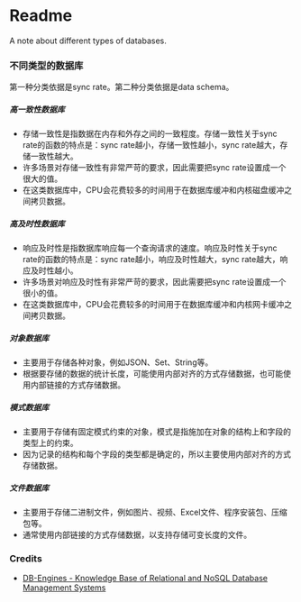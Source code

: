 # Readme
A note about different types of databases.

### 不同类型的数据库

第一种分类依据是sync rate。第二种分类依据是data schema。

##### 高一致性数据库
- 存储一致性是指数据在内存和外存之间的一致程度。存储一致性关于sync rate的函数的特点是：sync rate越小，存储一致性越小，sync rate越大，存储一致性越大。
- 许多场景对存储一致性有非常严苛的要求，因此需要把sync rate设置成一个很大的值。
- 在这类数据库中，CPU会花费较多的时间用于在数据库缓冲和内核磁盘缓冲之间拷贝数据。

##### 高及时性数据库
- 响应及时性是指数据库响应每一个查询请求的速度。响应及时性关于sync rate的函数的特点是：sync rate越小，响应及时性越大，sync rate越大，响应及时性越小。
- 许多场景对响应及时性有非常严苛的要求，因此需要把sync rate设置成一个很小的值。
- 在这类数据库中，CPU会花费较多的时间用于在数据库缓冲和内核网卡缓冲之间拷贝数据。

##### 对象数据库
- 主要用于存储各种对象，例如JSON、Set、String等。
- 根据要存储的数据的统计长度，可能使用内部对齐的方式存储数据，也可能使用内部链接的方式存储数据。

##### 模式数据库
- 主要用于存储有固定模式约束的对象，模式是指施加在对象的结构上和字段的类型上的约束。
- 因为记录的结构和每个字段的类型都是确定的，所以主要使用内部对齐的方式存储数据。

##### 文件数据库
- 主要用于存储二进制文件，例如图片、视频、Excel文件、程序安装包、压缩包等。
- 通常使用内部链接的方式存储数据，以支持存储可变长度的文件。

### Credits
- [DB-Engines - Knowledge Base of Relational and NoSQL Database Management Systems](https://db-engines.com/)
